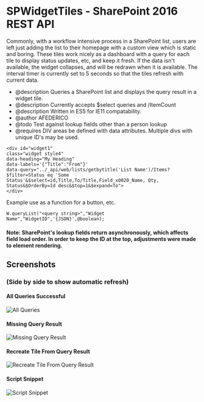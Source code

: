 # SPWidgetTiles - SharePoint 2016 REST API

Commonly, with a workflow intensive process in a SharePoint list, users are left just adding the list to their homepage with a custom view which is static and boring.
These tiles work nicely as a dashboard with a query for each tile to display status updates, etc, and keep it fresh. If the data isn't available, the widget collapses, and will be redrawn when it is available.
The interval timer is currently set to 5 seconds so that the tiles refresh with current data.

* @description Queries a SharePoint list and displays the query result in a widget tile.
* @description Currently accepts $select queries and /ItemCount
* @description Written in ES5 for IE11 compatability.
* @author AFEDERICO
* @todo Test against lookup fields other than a person lookup
* @requires DIV areas be defined with data attributes. Multiple divs with unique ID's may be used.
````
<div id="widget1" 
class="widget style4" 
data-heading="My Heading" 
data-labels='{"Title":"From"}' 
data-query="../_api/web/lists/getbytitle('List Name')/Items?$filter=Status eq 'Some Status'&$select=id,Title,To/Title,Field_x0020_Name, Qty, Status&$OrderBy=Id desc&$top=1&$expand=To">
</div>
````
Example use as a function for a button, etc.

```` W.queryList("<query string>","Widget Name","WidgetID",'{JSON}',@boolean); ````

 #### Note: SharePoint's lookup fields return asynchronously, which affects field load order. In order to keep the ID at the top, adjustments were made to element rendering.

## Screenshots
### (Side by side to show automatic refresh)
#### All Queries Successful
![All Queries](/screenshots/AllQueryResults.jpg)
#### Missing Query Result
![Missing Query Result](/screenshots/MissingQueryResult.jpg)
#### Recreate Tile From Query Result
![Recreate Tile From Query Result](/screenshots/RecreateTileFromQueryResult.jpg)
#### Script Snippet
![Script Snippet](/screenshots/ScriptSnippet.jpg)

